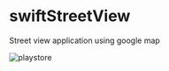 # swiftStreetView
Street view application using google map

![playstore](https://user-images.githubusercontent.com/55787141/86472343-9e1ee380-bd71-11ea-8b28-7e3ff3d0c3e6.png)
